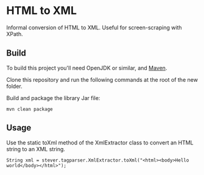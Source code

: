 HTML to XML
===========

Informal conversion of HTML to XML. Useful for screen-scraping with XPath.

Build
-----

To build this project you'll need OpenJDK or similar, and [Maven](http://maven.apache.org/).

Clone this repository and run the following commands at the root of the new folder.

Build and package the library Jar file:

    mvn clean package

Usage
-----

Use the static toXml method of the XmlExtractor class to convert an HTML string to an XML string.

    String xml = stever.tagparser.XmlExtractor.toXml("<html><body>Hello world</body></html>");
